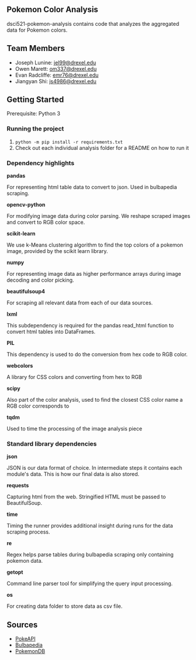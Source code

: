 ## Pokemon Color Analysis
dsci521-pokemon-analysis contains code that analyzes the aggregated data for Pokemon colors.

## Team Members

- Joseph Lunine: jel99@drexel.edu
- Owen Marett: om337@drexel.edu
- Evan Radcliffe: emr76@drexel.edu
- Jiangyan Shi: js4986@drexel.edu

## Getting Started
Prerequisite: Python 3

### Running the project
1. `python -m pip install -r requirements.txt`
2. Check out each individual analysis folder for a README on how to run it

### Dependency highlights

**pandas**

For representing html table data to convert to json. Used in bulbapedia scraping.

**opencv-python**

For modifying image data during color parsing. We reshape scraped images and convert to RGB color space.

**scikit-learn**

We use k-Means clustering algorithm to find the top colors of a pokemon image, provided by the scikit learn library.

**numpy**

For representing image data as higher performance arrays during image decoding and color picking.

**beautifulsoup4**

For scraping all relevant data from each of our data sources.

**lxml**

This subdependency is required for the pandas read_html function to convert html tables into DataFrames.

**PIL**

This dependency is used to do the conversion from hex code to RGB color.

**webcolors**

A library for CSS colors and converting from hex to RGB

**scipy**

Also part of the color analysis, used to find the closest CSS color name a RGB color corresponds to

**tqdm**

Used to time the processing of the image analysis piece

### Standard library dependencies

**json**

JSON is our data format of choice. In intermediate steps it contains each module's data. This is how our final data is also stored.

**requests**

Capturing html from the web. Stringified HTML must be passed to BeautifulSoup.

**time**

Timing the runner provides additional insight during runs for the data scraping process.

**re**

Regex helps parse tables during bulbapedia scraping only containing pokemon data.

**getopt**

Command line parser tool for simplifying the query input processing.

**os**

For creating data folder to store data as csv file.

## Sources
- [PokeAPI](https://pokeapi.co/docs/v2)
- [Bulbapedia](https://bulbapedia.bulbagarden.net/wiki/List_of_Pok%C3%A9mon_by_National_Pok%C3%A9dex_number)
- [PokemonDB](https://pokemondb.net/pokedex/all)
